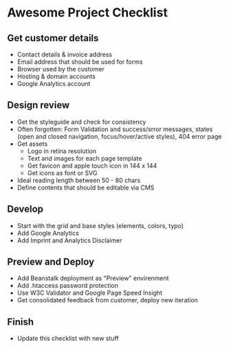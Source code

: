 # Awesome Project Checklist

## Get customer details
- Contact details & invoice address
- Email address that should be used for forms
- Browser used by the customer
- Hosting & domain accounts
- Google Analytics account

## Design review
- Get the styleguide and check for consistency
- Often forgotten: Form Validation and success/srror messages, states (open and closed navigation, focus/hover/active styles), 404 error page
- Get assets
	- Logo in retina resolution
	- Text and images for each page template
	- Get favicon and apple touch icon in 144 x 144
	- Get icons as font or SVG
- Ideal reading length between 50 - 80 chars
- Define contents that should be editable via CMS

## Develop
- Start with the grid and base styles (elements, colors, typo)
- Add Google Analytics
- Add Imprint and Analytics Disclaimer

## Preview and Deploy
- Add Beanstalk deployment as "Preview" envirenment
- Add .htaccess password protection
- Use W3C Validator and Google Page Speed Insight
- Get consolidated feedback from customer, deploy new iteration

## Finish
- Update this checklist with new stuff
